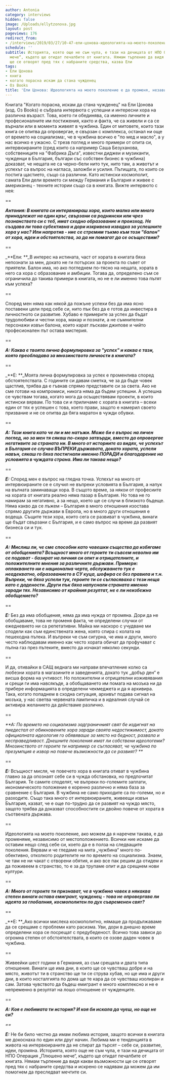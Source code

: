 ```yaml
---
author: Antonia
category: interviews
hidden: false
image: /Uploads/ellytzonova.jpg
layout: post
pageviews: 176
redirect_from:
- /interviews/2019/03/27/10-47-ели-цонова-идеологията-на-моето-поколение-е-да-променя-независимо-от-местоположението
schedule: ''
subtitle: Историята, която още не съм чула, е тази на дечицата от НПО Операция „Плюшено
  мече“, където ще отидат печалбите от книгата. Нямам търпение да видя какви възможности
  ще се отворят пред тях с набраните средства, казва Ели
tags:
- Ели Цонова
- книга
- когато порасна искам да стана чужденец
- Oз Books
title: 'Ели Цонова: Идеологията на моето поколение е да променя, независимо от местоположението'
---
```


Книгата "Когато порасна, искам да стана чужденец" на Ели Цонова (изд. Oз Books) е събрала интервюта с успешни и интересни хора на различна възраст. Това, което ги обединява, са именно личните и професионалните им постижения, както и факта, че са живели и са се върнали или в момента живеят в чужбина. Един от митовете, които тази книга се опитва да опровергае, е свързан с комплекса, останал ни още от времето на социализма:, че в чужбина всичко е "по мед и масло", а у нас всичко е ужасно. С трезв поглед и много примери от опита си, интервюираните (сред които са например Саша Безуханова, собствениците на "Фабрика Дъга", известни диджеи и музиканти, чужденци в България, българи със собствен бизнес в чужбина) доказват, че нещата не са черно-бели нито тук, нито там, а животът и успехът са въпрос на нагласа, заложби и усилия. Пътищата, по които се постига щастието, също са различни. Като истински космополит, самата Ели дели времето си между Германия и България и живее с американец - техните истории също са в книгата. Вижте интервюто с нея:

\==

_**Антония: В книгата си интервюираш хора, които малко или много принадлежат на един кръг, свързани са роднински или чрез познанството си с теб, имат сходно образование и произход. Не създава ли това субективна и дори изкривена извадка за успешните хора у нас? Или напротив - ние се стремим тъкмо към този "балон" от хора, идеи и обстоятелства, за да ни помагат да се осъществим?**_

\==

_**Ели: **_В интерес на истината, част от хората в книгата бяха непознати за мен, докато не ги потърсих за проекта по съвет от приятели. Балон има, но ако погледнем по-тясно на нещата, хората в него са хора с образование и амбиции. Тогава да, определено съм се ограничила до такива примери в книгата, но не е ли именно това пътят към успеха? 

\==

Според мен няма как някой да пожъне успехи без да има ясно поставени цели пред себе си, нито пък без да е готов да инвестира в личностното си развитие. Хубаво е примерите за успех да бъдат трудолюбиви и честни хора, макар и познати, а не съмнителни персонажи извън балона, които карат лъскави джипове и чийто професионален път остава мистерия.

\==

_**A: Каква е твоята лична формулировка за "успех" и каква е тази, която преобладава за мнозинството личности в книгата?**_

\==

_**Е: **_Моята лична формулировка за успех е променлива според обстоятелствата. С годините си давам сметка, че за да бъде човек щастлив, трябва да е гъвкав спрямо представите си за света. Ако не сме готови на компромиси, никога няма да бъдем успешни. А успешна се чувствам тогава, когато мога да осъществявам проекти, в които истински вярвам. По това си и приличаме с хората в книгата – всеки един от тях е успешен с това, което прави, защото е намерил своето призвание и не се опитва да бяга маратон в чужди обувки. 

\==

_**А: Тази книга като че ли и ме натъжи. Може би е въпрос на личен поглед, но за мен тя сякаш по-скоро затвърди, вместо да опровергае негативите за страната ни. В много от историите аз видях, че успехът в България се случва ВЪПРЕКИ държавата, докато хората, успели навън, сякаш го бяха постигнали именно ПОРАДИ и благодарение на условията в чуждата страна. Има ли такова нещо?**_

\==

_**Е:**_ Според мен е въпрос на гледна точка. Успехът на много от интервюираните се е случил не въпреки условията в България, а напук на вълната заминаващи хора. В същото време, за някои от професиите на хората от книгата реално няма пазар в България. Но това не го намирам за негативно, а за нещо, което ще се случи в близкото бъдеще. Няма какво да се лъжем – България в много отношения изостава спрямо другите държави в Европа, но в много други отношения е водеща. Същите тези хора, които сега се развиват в чужбина, винаги ще бъдат свързани с България, и е само въпрос на време да развият бизнеса си и тук.

\==

_**А: Мислиш ли, че сме способни като човешки същества да избягаме от обобщенията? Всъщност много от героите ти съвсем неволно им се подават - базират на личния си опит и отрицателните, и положителните мнения за различните държави. Примери: оплакването ни е национална черта, обслужването тук е неадекватно, образованието в СУ куца, шофира се без правила и т.н. Въпреки, че бяха успели тук, героите ти се съгласяваха с тези неща като с дадености. Други пък бяха напуснали страната именно заради тях. Независимо от крайния резултат, не е ли неизбежно обобщението?**_

\==

_**Е:**_ Без да има обобщения, няма да има нужда от промяна. Дори да не обобщаваме, това не променя факта, че определени случки от ежедневието ни са репетативни. Майка ми наскоро с учудване ми сподели как съм единствената жена, която спира с колата на пешеходна пътека. И въпреки че съм сигурна, че има и други, много често наблюдавам именно как често хората обичат да профучават с пълна газ през пътеките, вместо да изчакат няколко секунди. 

\==

И да, отивайки в САЩ веднага ми направи впечатление колко са любезни хората в магазините и заведенията, докато тук „добър ден“ е висша форма на учтивост. Но положителни и отрицателни изживявания и срещи ги има навсякъде, а обобщаването им помага на мозъка ни да прибере информацията в определени чекмеджета и да я архивира. Така, когато попаднем в сходна ситуация, архивът подава сигнал на мозъка, у нас светва червената лампичка и в идеалния случай се активира желанието да действаме различно.

\==

_**А: По времето на социализма задграничният свят бе издигнат на пиедестал от обикновените хора заради своята недостижимост, докато официалната идеология го обявяваше за място на бедност, развала и несправедливост. Днешните поколения имат ли собствени идеологеми? Мнозинството от героите ти например се съгласяват, че чужбина по презумпция е извор на повече възможности да се развият? **_

\==

_**Е:**_ Всъщност мисля, че повечето хора в книгата отиват в чужбина главно за да опознаят себе си в чужда обстановка, но предпочитат България. Те самите споделят, че въпреки по-големите заплати, икономическото положение е коренно различно и няма база за сравнение с България. В чужбина не само приходите са по-големи, но и разходите. Също така много от интервюираните, живеещи извън България, казват, че е още по-трудно да се развият на чуждо място, защото трябва да доказват способностите си двойно повече от хората в съотвената държава. 

\==

Идеологията на моето поколение, ако можем да я наречем такава, е да променяме, независимо от местоположението. Всички ние искаме да оставим нещо след себе си, което да е в полза на следващите поколения. Вярвам и че гледаме на мита „чужбина“ много по-обективно, отколкото родителите ни по времето на социализма. Знаем, че там не ни чакат с отворени обятия, и ако все пак решим да отидем и да поживеем в странство, то е за да трупаме опит и да срещнем нови култури.

\==

_**А: Много от героите ти признават, че в чужбина човек в някаква степен винаги остава емигрант, чужденец - това не опровергава ли идеята за глобалния, космополитен по дух съвременен свят?**_

\==

_**Е: **_Ако всички мислеха космополитно, нямаше да продължаваме да се срещаме с проблеми като расизма. Уви, дори в днешно време определени хора се посрещат с предубеденост. Всичко това зависи до огромна степен от обстоятелствата, в които се озове даден човек в чужбина. 

\==

Живеейки шест години в Германия, аз съм срещала и двата типа отношение. Винаги ще има дни, в които ще се чувстваш добре и на място, животът ти в странство ще ти се струва хубав, но ще има и други дни, в които носталгията по дома ще те кара да се чувстваш изолиран и сам. Затова чувството да бъдеш емигрант е много комплексно и не е непременно в резултат на лошо отношение от чужденците.

\==

_**А: Коя е любимата ти история? И коя би искала да чуеш, но още не си?**_

_\==_

_**Е:**_ Не би било честно да имам любима история, защото всички в книгата ме докоснаха по един или друг начин. Любима ми е тенденцията в живота на интервюираните да не спират да търсят – себе си, развитие, идеи, промяна. Историята, която още не съм чула, е тази на дечицата от НПО Операция „Плюшено мече“, където ще отидат печалбите от книгата. Нямам търпение да видя какви възможности ще се отворят пред тях с набраните средства и искрено се надявам да можем да им помогнем да преследват мечтите си.